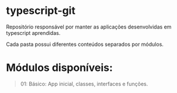 # typescript-git
Repositório responsável por manter as aplicações desenvolvidas em typescript aprendidas.

Cada pasta possui diferentes conteúdos separados por módulos.

# Módulos disponíveis:
> 01: Básico: App inicial, classes, interfaces e funções.
